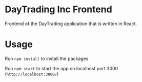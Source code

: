 # DayTrading Inc Frontend

Frontend of the DayTrading application that is written in React.

# Usage

Run `npm install` to install the packages

Run `npm start` to start the app on localhost port 3000 (`http://localhost:3000/`)
